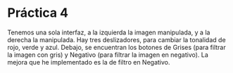  # Práctica 4
Tenemos una sola interfaz, a la izquierda la imagen manipulada, y a la derecha la manipulada.
Hay tres deslizadores, para cambiar la tonalidad de rojo, verde y azul. Debajo, se encuentran los botones de Grises (para filtrar la imagen con gris) y Negativo (para filtrar la imagen en negativo).
La mejora que he implementado es la de filtro en Negativo.